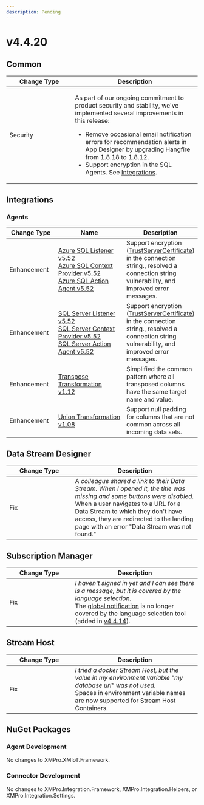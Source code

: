 ```yaml
---
description: Pending
---
```


# v4.4.20

## Common

<table><thead><tr><th width="157">Change Type</th><th>Description</th></tr></thead><tbody><tr><td>Security</td><td><p>As part of our ongoing commitment to product security and stability, we've implemented several improvements in this release:</p><ul><li>Remove occasional email notification errors for recommendation alerts in App Designer by upgrading Hangfire from 1.8.18 to 1.8.12.</li><li>Support encryption in the SQL Agents. See <a href="v4.4.20.md#integrations">Integrations</a>.</li></ul></td></tr></tbody></table>

## Integrations

### Agents

<table><thead><tr><th width="129">Change Type</th><th width="250">Name</th><th>Description</th></tr></thead><tbody><tr><td>Enhancement</td><td><a href="https://xmpro.gitbook.io/azure-sql">Azure SQL Listener v5.52<br>Azure SQL Context Provider v5.52<br>Azure SQL Action Agent v5.52</a></td><td>Support encryption (<a href="https://learn.microsoft.com/en-us/dotnet/api/system.data.sqlclient.sqlconnectionstringbuilder.trustservercertificate">TrustServerCertificate</a>) in the connection string., resolved a connection string vulnerability, and improved error messages.</td></tr><tr><td>Enhancement</td><td><a href="https://xmpro.gitbook.io/sql-server">SQL Server Listener v5.52<br>SQL Server Context Provider v5.52<br>SQL Server Action Agent v5.52</a></td><td>Support encryption (<a href="https://learn.microsoft.com/en-us/dotnet/api/system.data.sqlclient.sqlconnectionstringbuilder.trustservercertificate">TrustServerCertificate</a>) in the connection string., resolved a connection string vulnerability, and improved error messages.</td></tr><tr><td>Enhancement</td><td><a href="https://xmpro.gitbook.io/transpose/">Transpose Transformation v1.12</a></td><td>Simplified the common pattern where all transposed columns have the same target name and value.</td></tr><tr><td>Enhancement</td><td><a href="https://xmpro.gitbook.io/union/">Union Transformation v1.08</a></td><td>Support null padding for columns that are not common across all incoming data sets.</td></tr></tbody></table>

## Data Stream Designer

<table><thead><tr><th width="157">Change Type</th><th>Description</th></tr></thead><tbody><tr><td>Fix</td><td><em>A colleague shared a link to their Data Stream. When I opened it, the title was missing and some buttons were disabled.</em><br>When a user navigates to a URL for a Data Stream to which they don't have access, they are redirected to the landing page with an error "Data Stream was not found." </td></tr></tbody></table>

## Subscription Manager

<table><thead><tr><th width="157">Change Type</th><th>Description</th></tr></thead><tbody><tr><td>Fix</td><td><em>I haven't signed in yet and I can see there is a message, but it is covered by the language selection.</em><br>The <a href="../how-tos/manage-site-settings.md#global-notification">global notification</a> is no longer covered by the language selection tool (added in <a href="v4.4.14.md#common">v4.4.14</a>).</td></tr></tbody></table>

## Stream Host

<table><thead><tr><th width="157">Change Type</th><th>Description</th></tr></thead><tbody><tr><td>Fix</td><td><em>I tried a docker Stream Host, but the value in my environment variable "my database url" was not used.</em><br>Spaces in environment variable names are now supported for Stream Host Containers.</td></tr></tbody></table>

## NuGet Packages

### Agent Development

No changes to XMPro.XMIoT.Framework.

### Connector Development

No changes to XMPro.Integration.Framework, XMPro.Integration.Helpers, or XMPro.Integration.Settings.
